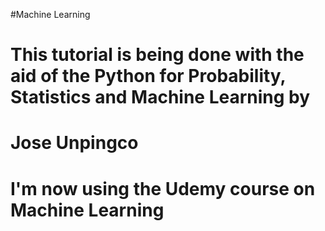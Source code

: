 #Machine Learning
# This tutorial is being done with the aid of the Python for Probability, Statistics and Machine Learning by
# Jose Unpingco

# I'm now using the Udemy course on Machine Learning
